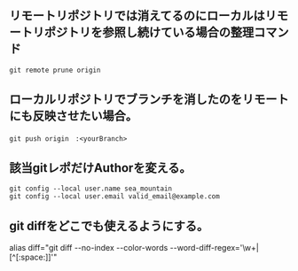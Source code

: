 ## リモートリポジトリでは消えてるのにローカルはリモートリポジトリを参照し続けている場合の整理コマンド

`git remote prune origin`

## ローカルリポジトリでブランチを消したのをリモートにも反映させたい場合。

`git push origin　:<yourBranch>`

## 該当gitレポだけAuthorを変える。

```
git config --local user.name sea_mountain
git config --local user.email valid_email@example.com
```

## git diffをどこでも使えるようにする。

alias diff="git diff --no-index --color-words --word-diff-regex='\\w+|[^[:space:]]'"
